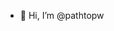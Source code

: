 - 👋 Hi, I’m @pathtopw

<!---
pathtopw/pathtopw is a ✨ special ✨ repository because its `README.md` (this file) appears on your GitHub profile.
You can click the Preview link to take a look at your changes.
--->
